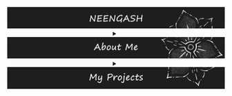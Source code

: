 
<div align="center">

<img src="/Imgs/Sections/Name.png" tittle="Neengash" alt="Neengash" width="auto" height="auto"/>

<details>
  <summary><img src="/Imgs/Sections/About.png" tittle="About" alt="About" width="auto" height="auto"/></summary>

## <u>Education</u>

**Degree in Computer Engineering (UIB)** 

**Master's degree in Teacher Training (UIB)**

**Video game and virtual reality development with Unity 3D [600h] (Tokio School)**

**Video game design [300h] (Tokio School)**

## <u>Professional experience</u>

**Developer at habitissimo [3 years]**

<img src="https://github.com/devicons/devicon/blob/master/icons/php/php-original.svg" tittle="php" alt="php" width="40" height="40"/>&nbsp;
<img src="https://github.com/devicons/devicon/blob/master/icons/symfony/symfony-original.svg" tittle="symfony" alt="symfony" width="40" height="40"/>&nbsp;
<img src="https://github.com/devicons/devicon/blob/master/icons/git/git-original.svg" tittle="git" alt="git" width="40" height="40"/>&nbsp;
<img src="https://github.com/devicons/devicon/blob/master/icons/gitlab/gitlab-original.svg" tittle="gitlab" alt="gitlab" width="40" height="40"/>&nbsp;
<img src="https://github.com/devicons/devicon/blob/master/icons/python/python-original.svg" tittle="python" alt="python" width="40" height="40"/>&nbsp;
<img src="https://github.com/devicons/devicon/blob/master/icons/pytest/pytest-original.svg" tittle="pytest" alt="pytest" width="40" height="40"/>&nbsp;

<img src="https://github.com/devicons/devicon/blob/master/icons/selenium/selenium-original.svg" tittle="selenium" alt="selenium" width="40" height="40"/>&nbsp;
<img src="https://github.com/devicons/devicon/blob/master/icons/docker/docker-original.svg" tittle="docker" alt="docker" width="40" height="40"/>&nbsp;
<img src="https://github.com/devicons/devicon/blob/master/icons/mysql/mysql-original.svg" tittle="mysql" alt="mysql" width="40" height="40"/>&nbsp;
<img src="https://github.com/devicons/devicon/blob/master/icons/jira/jira-original.svg" tittle="jira" alt="jira" width="40" height="40"/>&nbsp;
<img src="https://github.com/devicons/devicon/blob/master/icons/vim/vim-original.svg" tittle="vim" alt="vim" width="40" height="40"/>&nbsp;
<img src="https://github.com/devicons/devicon/blob/master/icons/bash/bash-original.svg" tittle="bash" alt="bash" width="40" height="40"/>&nbsp;

**Developer at Limit Tecnologies [1/2 year]**

<img src="https://github.com/devicons/devicon/blob/master/icons/java/java-original.svg" tittle="java" alt="java" width="40" height="40"/>&nbsp;
<img src="https://github.com/devicons/devicon/blob/master/icons/spring/spring-original.svg" tittle="Spring" alt="Spring" width="40" height="40"/>&nbsp;
<img src="https://github.com/devicons/devicon/blob/master/icons/git/git-original.svg" tittle="git" alt="git" width="40" height="40"/>&nbsp;
<img src="https://github.com/devicons/devicon/blob/master/icons/github/github-original.svg" tittle="github" alt="github" width="40" height="40"/>&nbsp;

**Developer at TravelgateX [1/2 year]**

<img src="https://github.com/devicons/devicon/blob/master/icons/csharp/csharp-original.svg" tittle="c#" alt="c#" width="40" height="40"/>&nbsp;
<img src="https://github.com/devicons/devicon/blob/master/icons/git/git-original.svg" tittle="git" alt="git" width="40" height="40"/>&nbsp;
<img src="https://github.com/devicons/devicon/blob/master/icons/github/github-original.svg" tittle="github" alt="github" width="40" height="40"/>&nbsp;

**Vocational Education Teacher [1 academic year]**

<img src="https://github.com/devicons/devicon/blob/master/icons/docker/docker-original.svg" tittle="docker" alt="docker" width="40" height="40"/>&nbsp;
<img src="https://github.com/devicons/devicon/blob/master/icons/php/php-original.svg" tittle="php" alt="php" width="40" height="40"/>&nbsp;
<img src="https://github.com/devicons/devicon/blob/master/icons/mysql/mysql-original.svg" tittle="mysql" alt="mysql" width="40" height="40"/>&nbsp;

## <u>Volunteer Experience</u>

**Outdoor Activities Instructor [4 years]**

**Outdoor Activities Supervisor [1 year]**

## <u>Other Skills</u>

_Not all skills have been learned through work experience_

<img src="https://github.com/devicons/devicon/blob/master/icons/unity/unity-original.svg" tittle="unity" alt="unity" width="40" height="40"/>&nbsp;
<img src="https://github.com/devicons/devicon/blob/master/icons/cplusplus/cplusplus-original.svg" tittle="c++" alt="c++" width="40" height="40"/>&nbsp;
<img src="https://github.com/devicons/devicon/blob/master/icons/blender/blender-original.svg" tittle="Blender" alt="Blender" width="40" height="40"/>&nbsp;
<img src="/Imgs/GoogleSheets.png" tittle="Google Sheets" alt="Google Sheets" width="40" height="40"/>&nbsp;

**Always Learning**

_Eventhough practice makes perfect, I believe it helps to have a good foundation to build from_  
_that's why I love online courses and reading books_

_I've done quite some courses from MiriadaX, Edx, Udemy, Coursera and other platforms related to all kinds of topics_

Among the books I've read, I would really recommend:

<table>
	<tr>
		<td>The Clean Coder (Developers)</td>
		<td>Project Phoenix (Developers + Devops)</td>
	</tr>
	<tr>
		<td>Clean Architecture (Developers)</td>
		<td>Personal Kanban (Project Management + Personal use)</td>
	</tr>
	<tr>
		<td>Head First: Design Patterns (Developers)</td>
		<td>Level Up! The guide to great game design (Game Designers)</td>
	</tr>
</table>

## <u>Hobbies</u>

<table>
  <tr></tr>
  <tr>
    <td>Board Games</td>
    <td>Sports</td>
    <td>Reading</td>
  </tr>
  <tr>
    <td>Board Game design</td>
    <td>Climbing</td>
    <td>Writing</td>
  </tr>
  <tr>
    <td>Video Games</td>
    <td>Hiking</td>
    <td>Drawing</td>
  </tr>
  <tr>
    <td>Video Game Design & Development</td>
    <td>3D Modelling</td>
    <td>Painting</td>
  </tr>
</table>

</details>

<details>
  <summary><img src="/Imgs/Sections/Projects.png" tittle="Projects" alt="Projects" width="auto" height="auto"/></summary>

## <u>Video games</u>

[<img src="https://static.itch.io/images/logo-black-new.svg" widht="auto" height="50">](https://neengash.itch.io/)
[<img src="/Imgs/GooglePlay.png" widht="auto" height="50">](https://play.google.com/store/apps/developer?id=Neengash)

_The code for most of those games can be found in my GitHub repos._  
_Some of them aren't public repos because of the licensing of some assets used._  
_I'm also a member of [G4M30V3R-T34M](https://github.com/G4M30V3R-T34M), a group of friends who participate in Game Jams_

## <u>Board Games</u>

_Among other games I'm currently working on, PEP and Volley Legends are the most polished ones_ 

<img src="Imgs/BoardGames/pep.jpg" tittle="pep" alt="pep" width="auto" height="150"/>
<img src="Imgs/BoardGames/volley.jpg" tittle="volley" alt="volley" width="auto" height="150"/>

## <u>3D Design</u>

<img src="Imgs/3D/Robot.png" tittle="robot" alt="robot" width="auto" height="150"/>
<img src="Imgs/3D/Helmet.png" tittle="helmet" alt="helmet" width="auto" height="150"/>
<img src="Imgs/3D/Pendant.png" tittle="pendant" alt="pendant" width="auto" height="150"/>

<img src="Imgs/3D/Car.png" tittle="car" alt="car" width="auto" height="150"/>
<img src="Imgs/3D/Chip.png" tittle="chip" alt="chip" width="auto" height="150"/>
<img src="Imgs/3D/Shield.png" tittle="shield" alt="shield" width="auto" height="150"/>

## <u>Writing</u>

_All my short stories are written in Spanish_

**La última operación**  
Published on [Tentacle Pulp](https://www.tentaclepulp.com/index1.php?i=0)

Other short stories published on [Wattpad](https://www.wattpad.com/user/Neengash)

</details>


<!--

<details>
<summary> <img src="https://static.itch.io/images/logo-black-new.svg" widht="auto" height="50"/> </summary>
This is some text
</details>

-->
